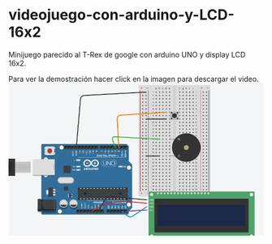# videojuego-con-arduino-y-LCD-16x2
Minijuego parecido al T-Rex de google con arduino UNO y display LCD 16x2.

Para ver la demostración hacer click en la imagen para descargar el video.
[![Watch the video](https://raw.githubusercontent.com/Giancarlo0811/videojuego-con-arduino-y-LCD-16x2/main/conexiones/circuito.PNG)](https://raw.githubusercontent.com/Giancarlo0811/videojuego-con-arduino-y-LCD-16x2/main/demostracion/demostracion.mp4)